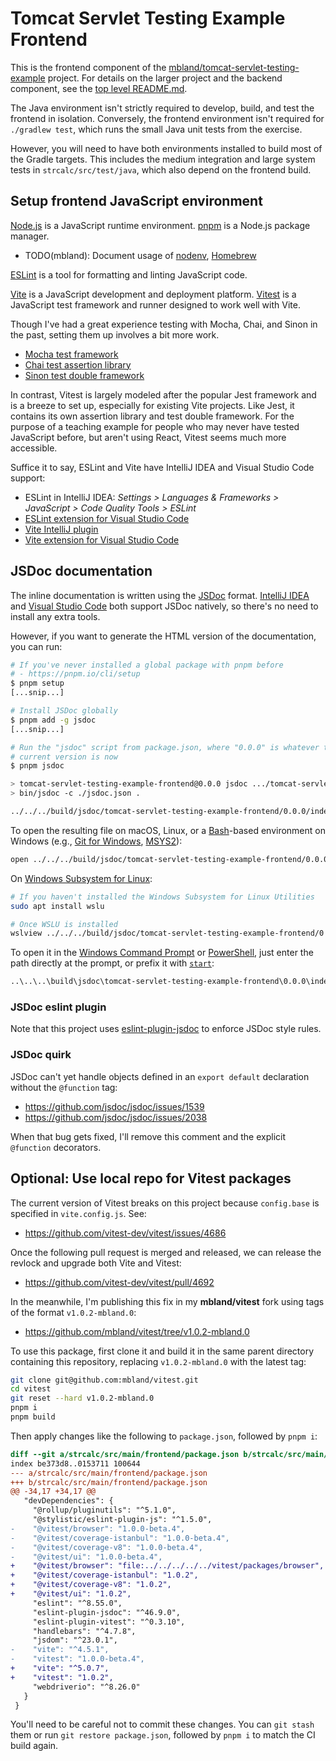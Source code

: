 # Tomcat Servlet Testing Example Frontend

This is the frontend component of the [mbland/tomcat-servlet-testing-example][]
project. For details on the larger project and the backend component, see the
[top level README.md][].

The Java environment isn't strictly required to develop, build, and test the
frontend in isolation. Conversely, the frontend environment isn't required for
`./gradlew test`, which runs the small Java unit tests from the exercise.

However, you will need to have both environments installed to build most of the
Gradle targets. This includes the medium integration and large system tests in
`strcalc/src/test/java`, which also depend on the frontend build.

## Setup frontend JavaScript environment

[Node.js][] is a JavaScript runtime environment. [pnpm][] is a Node.js package
manager.

- TODO(mbland): Document usage of [nodenv][], [Homebrew][]

[ESLint][] is a tool for formatting and linting JavaScript code.

[Vite][] is a JavaScript development and deployment platform. [Vitest][] is a
JavaScript test framework and runner designed to work well with Vite.

Though I've had a great experience testing with Mocha, Chai, and Sinon in the
past, setting them up involves a bit more work.

- [Mocha test framework][]
- [Chai test assertion library][]
- [Sinon test double framework][]

In contrast, Vitest is largely modeled after the popular Jest framework and is a
breeze to set up, especially for existing Vite projects. Like Jest, it contains
its own assertion library and test double framework.  For the purpose of a
teaching example for people who may never have tested JavaScript before, but
aren't using React, Vitest seems much more accessible.

Suffice it to say, ESLint and Vite have IntelliJ IDEA and Visual Studio
Code support:

- ESLint in IntelliJ IDEA: _Settings > Languages & Frameworks >
  JavaScript > Code Quality Tools > ESLint_
- [ESLint extension for Visual Studio Code][]
- [Vite IntelliJ plugin][]
- [Vite extension for Visual Studio Code][]

## JSDoc documentation

The inline documentation is written using the [JSDoc][] format. [IntelliJ IDEA][]
and [Visual Studio Code][] both support JSDoc natively, so there's no need to
install any extra tools.

However, if you want to generate the HTML version of the documentation, you can run:

```sh
# If you've never installed a global package with pnpm before
# - https://pnpm.io/cli/setup
$ pnpm setup
[...snip...]

# Install JSDoc globally
$ pnpm add -g jsdoc
[...snip...]

# Run the "jsdoc" script from package.json, where "0.0.0" is whatever the
# current version is now
$ pnpm jsdoc

> tomcat-servlet-testing-example-frontend@0.0.0 jsdoc .../tomcat-servlet-testing-example/strcalc/src/main/frontend
> bin/jsdoc -c ./jsdoc.json .

../../../build/jsdoc/tomcat-servlet-testing-example-frontend/0.0.0/index.html
```

To open the resulting file on macOS, Linux, or a [Bash][]-based environment on
Windows (e.g., [Git for Windows][], [MSYS2][]):

```sh
open ../../../build/jsdoc/tomcat-servlet-testing-example-frontend/0.0.0/index.html
```

On [Windows Subsystem for Linux][]:

```sh
# If you haven't installed the Windows Subsystem for Linux Utilities
sudo apt install wslu

# Once WSLU is installed
wslview ../../../build/jsdoc/tomcat-servlet-testing-example-frontend/0.0.0/index.html
```

To open it in the [Windows Command Prompt][] or [PowerShell][], just enter the
path directly at the prompt, or prefix it with [`start`][]:

```bat
..\..\..\build\jsdoc\tomcat-servlet-testing-example-frontend\0.0.0\index.html
```

### JSDoc eslint plugin

Note that this project uses [eslint-plugin-jsdoc][] to enforce JSDoc style rules.

### JSDoc quirk

JSDoc can't yet handle objects defined in an `export default` declaration
without the `@function` tag:

- <https://github.com/jsdoc/jsdoc/issues/1539>
- <https://github.com/jsdoc/jsdoc/issues/2038>

When that bug gets fixed, I'll remove this comment and the explicit `@function`
decorators.

## Optional: Use local repo for Vitest packages

The current version of Vitest breaks on this project because `config.base` is
specified in `vite.config.js`. See:

- https://github.com/vitest-dev/vitest/issues/4686

Once the following pull request is merged and released, we can release the
revlock and upgrade both Vite and Vitest:

- https://github.com/vitest-dev/vitest/pull/4692

In the meanwhile, I'm publishing this fix in my **mbland/vitest** fork using
tags of the format `v1.0.2-mbland.0`:

- https://github.com/mbland/vitest/tree/v1.0.2-mbland.0

To use this package, first clone it and build it in the same parent directory
containing this repository, replacing `v1.0.2-mbland.0` with the latest tag:

```sh
git clone git@github.com:mbland/vitest.git
cd vitest
git reset --hard v1.0.2-mbland.0
pnpm i
pnpm build
```

Then apply changes like the following to `package.json`, followed by `pnpm i`:

```diff
diff --git a/strcalc/src/main/frontend/package.json b/strcalc/src/main/frontend/package.json
index be373d8..0153711 100644
--- a/strcalc/src/main/frontend/package.json
+++ b/strcalc/src/main/frontend/package.json
@@ -34,17 +34,17 @@
   "devDependencies": {
     "@rollup/pluginutils": "^5.1.0",
     "@stylistic/eslint-plugin-js": "^1.5.0",
-    "@vitest/browser": "1.0.0-beta.4",
-    "@vitest/coverage-istanbul": "1.0.0-beta.4",
-    "@vitest/coverage-v8": "1.0.0-beta.4",
-    "@vitest/ui": "1.0.0-beta.4",
+    "@vitest/browser": "file:../../../../../vitest/packages/browser",
+    "@vitest/coverage-istanbul": "1.0.2",
+    "@vitest/coverage-v8": "1.0.2",
+    "@vitest/ui": "1.0.2",
     "eslint": "^8.55.0",
     "eslint-plugin-jsdoc": "^46.9.0",
     "eslint-plugin-vitest": "^0.3.10",
     "handlebars": "^4.7.8",
     "jsdom": "^23.0.1",
-    "vite": "^4.5.1",
-    "vitest": "1.0.0-beta.4",
+    "vite": "^5.0.7",
+    "vitest": "1.0.2",
     "webdriverio": "^8.26.0"
   }
 }
```

You'll need to be careful not to commit these changes. You can `git stash` them
or run `git restore package.json`, followed by `pnpm i` to match the CI build
again.

[mbland/tomcat-servlet-testing-example]: https://github.com/mbland/tomcat-servlet-testing-example
[top level README.md]: ../../../../README.md
[Node.js]: https://nodejs.org/
[pnpm]: https://pnpm.io/
[nodenv]: https://github.com/nodenv/nodenv
[homebrew]: https://brew.sh/
[ESLint]: https://eslint.style/
[Vite]: https://vitejs.dev/
[Vitest]: https://vitest.dev/
[Mocha test framework]: https://mochajs.org/
[Chai test assertion library]: https://www.chaijs.com/
[Sinon test double framework]: https://sinonjs.org/
[ESLint extension for Visual Studio Code]: https://marketplace.visualstudio.com/items?itemName=dbaeumer.vscode-eslint
[Vite IntelliJ plugin]: https://plugins.jetbrains.com/plugin/20011-vite
[Vite extension for Visual Studio Code]: https://marketplace.visualstudio.com/items?itemName=antfu.vite
[JSDoc]: https://jsdoc.app/
[IntelliJ IDEA]: https://www.jetbrains.com/idea/
[Visual Studio Code]: https://code.visualstudio.com/
[Bash]: https://www.gnu.org/software/bash/
[Git for Windows]: https://git-scm.com/download/win
[MSYS2]: https://www.msys2.org/
[Windows Subsystem for Linux]: https://learn.microsoft.com/windows/wsl/
[Windows Command Prompt]: https://learn.microsoft.com/windows-server/administration/windows-commands/windows-commands
[PowerShell]: https://learn.microsoft.com/powershell/
[`start`]: https://learn.microsoft.com/windows-server/administration/windows-commands/start
[eslint-plugin-jsdoc]: https://www.npmjs.com/package/eslint-plugin-jsdoc
